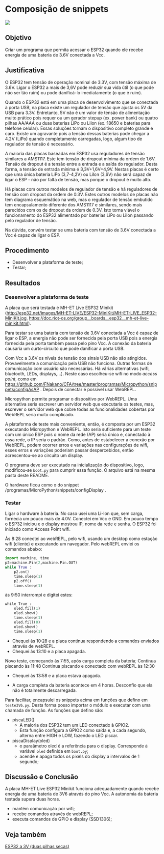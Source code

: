 # Composição de snippets

![](teste.gif)

## Objetivo

Criar um programa que permita acessar o ESP32 quando ele recebe energia de uma bateria de 3.6V conectada a Vcc.

## Justificativa

O ESP32 tem tensão de operação nominal de 3.3V, com tensão máxima de 3.6V. Ligar o ESP32 a mais de 3,6V pode reduzir sua vida útil (o que pode não ser tão ruim) ou pode danificá-lo imediatamente (o que é ruim).

Quando o ESP32 está em uma placa de desenvolvimento que se conectada à porta USB, na placa existe um regulador de tensão que ajusta os 5V da USB para 3.3V. Entretanto, 5V não é um valor de tensão de alimentação muito prático pois requer ou um gerador stepup (ex. power bank) ou quatro pilhas AA/AAA ou duas baterias LiPo ou LiIon (ex.:18650 e baterias para telefone celular). Essas soluções tornam o dispositivo completo grande e caro. Existe um agravante pois a tensão dessas baterias pode chegar a 4.2V (LiPo) quando completamente carregadas, logo, algum tipo de regulador de tensão é necessário.

A maioria das placas baseadas em ESP32 usa reguladores de tensão similares a AMS1117. Este tem tensão de dropout mínima da ordem de 1.6V. Tensão de dropout é a tensão entre a entrada e a saída do regulador. Desta forma, a tensão de entrada mínima é 3,3V+1,6V=4,9V. Nestas placas é certo que uma única bateria LiPo (3,7-4,2V) ou LiIon (3,6V) não será capaz de ligar o ESP - não por falta de tensão, mas porque o dropout é muito alto.

Há placas com outros modelos de regulador de tensão e há reguladores de tensão com dropout da ordem de 0.3V. Estes outros modelos de placas não tem diagrama esquemático na web, mas o regulador de tensão embutido tem encapsulamento diferente dos AMS1117 e similares, sendo mais parecidos com os de dropout da ordem de 0.3V. Isto torna viável o funcionamento do ESP32 alimentado por baterias LiPo ou LiIon passando pelo regulador de tensão.

Na dúvida, convém testar se uma bateria com tensão de 3.6V conectada a Vcc é capaz de ligar o ESP. 

## Procedimento

- Desenvolver a plataforma de teste;
- Testar;

## Resultados

### Desenvolver a plataforma de teste

A placa que será testada é MH-ET Live ESP32 Minikit (http://esp32.net/images/MH-ET-LIVE/ESP32-MiniKit/MH-ET-LIVE_ESP32-MiniKit.jpg, https://doc.riot-os.org/group__boards__esp32__mh-et-live-minikit.html).

Para testar se uma bateria com tensão de 3.6V conectada a Vcc é capaz de ligar o ESP, a energia não pode ser fornecida pela porta USB pois a energia fornecida pela porta também passa pelo pino Vcc. A conexão da bateria causaria um curto-circuito que pode danificar a porta USB.

Com Vcc a 3.6V os níveis de tensão dos sinais USB não são atingidos. Provavelmente a comunicação pela USB não funciona. Outras formas de comunicação com usuário são necessárias. Há várias alternativas (wifi, bluetooth, LEDs, displays,...). Neste caso escolheu-se wifi no modo *access point*, como em https://github.com/FNakano/CFA/tree/master/programas/Micropython/snippets/configAsAP . Depois de conectar é possível usar WebREPL.

Micropython permite programar o dispositivo por WebREPL. Uma alternativa seria escrever um servidor web que executaria os testes, mas, escrever o servidor web que cobre todas as funcionalidades cobertas por WebREPL seria muito complicado.

A plataforma de teste mais conveniente, então, é composta por um ESP32 executando Micropython e WebREPL. Isto seria suficiente para um teste com um único ESP pois o nome da rede (AP) seria único e, conectado à essa rede, o IP seria o padrão. Como, antes de estabelecer a conexão por WebREPL, podem ocorrer erros e variações nas configurações de wifi, esses erros e variações poderiam passar despercebidos, então acrescentou-se ao circuito um display.

O programa deve ser executado na inicialização do dispositivo, logo, modificou-se `boot.py` para cumprir essa função. O arquivo está na mesma pasta deste README.

O hardware ficou como o do snippet /programas/MicroPython/snippets/configDisplay .

### Testar

Ligar o hardware à bateria. No caso usei uma Li-Ion que, sem carga, fornecia um pouco mais de 4.0V. Conectei em Vcc e GND. Em pouco tempo o ESP32 iniciou e o display mostrou IP, nome da rede e senha. O ESP32 foi iniciado como Access Point wifi.

Às 8:28 conectei ao webREPL, pelo wifi, usando um desktop como estação wifi (cliente) e executando um navegador. Pelo webREPL enviei os comandos abaixo:

```python
import machine, time
p2=machine.Pin(2,machine.Pin.OUT)
while True :
	p2.on()
	time.sleep(1)
	p2.off()
	time.sleep(1)

```

às 9:50 interrompi e digitei estes:

```python
while True :
	oled.fill(1)
	oled.show()
	time.sleep(1)
	oled.fill(0)
	oled.show()                                                                                                                                   
	time.sleep(1)
```

- Chequei às 10:28 e a placa continua respondendo a comandos enviados através de webREPL.
- Chequei às 13:10 e a placa apagada.

Novo teste, começando às 7:55, após carga completa da bateria;
Continua piscando às 11:48
Continua piscando e conectado com webREPL às 12:30
- Chequei às 13:58 e a placa estava apagada.

- A carga completa da bateria acontece em 4 horas. Desconfio que ela não é totalmente descarregada.

Para facilitar, encapsulei os snippets acima em funções que defino em `teste3V6.py`. Desta forma posso importar o módulo e executar com uma chamada de função. As funções que defino são:
	
- piscaLED()
	- A maioria dos ESP32 tem um LED conectado à GPIO2.
	- Esta função configura a GPIO2 como saída e, a cada segundo, alterna entre HIGH e LOW, fazendo o LED piscar.
- piscaDisplay(oled)
	- o paraâmetro oled é a referência para o display. Corresponde à variável `oled` definida em `boot.py`;
	- acende e apaga todos os pixels do display a intervalos de 1 segundo;

## Discussão e Conclusão

A placa MH-ET Live ESP32 Minikit funciona adequadamente quando recebe energia de uma bateria de 3V6 através do pino Vcc. A autonomia da bateria testada supera duas horas. 

- mantém comunicação por wifi;
- recebe comandos através de webREPL;
- executa comandos de GPIO e display (SSD1306);

## Veja também

[ESP32 a 3V (duas pilhas secas)]()

